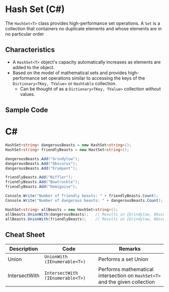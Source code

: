 # Hash Set (C#)
The `HashSet<T>` class provides high-performance set operations. A `Set` is a collection that containers no duplicate elements and whose elements are in no particular order

## Characteristics
* A `HashSet<T>` object's capacity automatically increases as elements are added to the object.
* Based on the model of mathematical sets and provides high-performance set operations similar to accessing the keys of the `Dictionary<TKey, TValue>` or `Hashtable` collection.
    * Can be thought of as a `Dictionary<TKey, TValue>` collection without values.

## Sample Code
# C#

```c#
HashSet<string> dangerousBeasts = new HashSet<string>();
HashSet<string> friendlyBeasts = new HastSet<string>();

dangerousBeasts.Add("Grindylow");
dangerousBeasts.Add("Obscurus");
dangerousBeasts.Add("Erumpent");

friendlyBeasts.Add("Niffler");
friendlyBeasts.Add("Bowtruckle");
friendlyBeasts.Add("Demiguise");

Console.Write("Number of friendly beasts: " + friendlyBeasts.Count);    // Number of friendly beasts: 3
Console.Write("Number of dangerous beasts: " + dangerousBeasts.Count);  // Number of dangerous beasts: 3

HashSet<string> allBeasts = new HashSet<string>();
allBeasts.UnionWith(dangerousBeasts);   // Results in {Grindylow, Obscurus, Erumpent}
allBeasts.UnionWith(friendlyBeasts);    // Results in {Grindylow, Obscurus, Erumpent, Niffler, Bowtruckle, Demiguise}

```

## Cheat Sheet
|Description|Code|Remarks|
|---------|-----|--------|
|Union|`UnionWith (IEnumerable<T>)`|Performs a set Union|
|IntersectWith|`IntersectWith (IEnumerable<T>)`|Performs mathematical intersection on `HashSet<T>` and the given collection|
